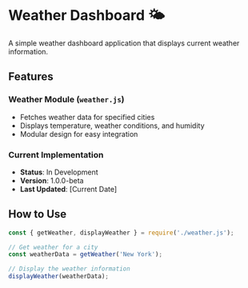 # Weather Dashboard 🌤️

A simple weather dashboard application that displays current weather information.

## Features

### Weather Module (`weather.js`)
- Fetches weather data for specified cities
- Displays temperature, weather conditions, and humidity
- Modular design for easy integration

### Current Implementation
- **Status**: In Development
- **Version**: 1.0.0-beta
- **Last Updated**: [Current Date]

## How to Use

```javascript
const { getWeather, displayWeather } = require('./weather.js');

// Get weather for a city
const weatherData = getWeather('New York');

// Display the weather information
displayWeather(weatherData);